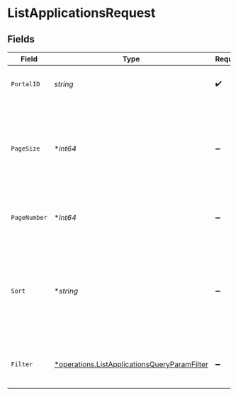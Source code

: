 # ListApplicationsRequest


## Fields

| Field                                                                                                        | Type                                                                                                         | Required                                                                                                     | Description                                                                                                  | Example                                                                                                      |
| ------------------------------------------------------------------------------------------------------------ | ------------------------------------------------------------------------------------------------------------ | ------------------------------------------------------------------------------------------------------------ | ------------------------------------------------------------------------------------------------------------ | ------------------------------------------------------------------------------------------------------------ |
| `PortalID`                                                                                                   | *string*                                                                                                     | :heavy_check_mark:                                                                                           | ID of the portal.                                                                                            | f32d905a-ed33-46a3-a093-d8f536af9a8a                                                                         |
| `PageSize`                                                                                                   | **int64*                                                                                                     | :heavy_minus_sign:                                                                                           | The maximum number of items to include per page. The last page of a collection may include fewer items.      | 10                                                                                                           |
| `PageNumber`                                                                                                 | **int64*                                                                                                     | :heavy_minus_sign:                                                                                           | Determines which page of the entities to retrieve.                                                           | 1                                                                                                            |
| `Sort`                                                                                                       | **string*                                                                                                    | :heavy_minus_sign:                                                                                           | Sorts a collection of applications. Supported sort attributes are:<br/>  - created_at<br/>  - developer_id<br/>  - name<br/> |                                                                                                              |
| `Filter`                                                                                                     | [*operations.ListApplicationsQueryParamFilter](../../models/operations/listapplicationsqueryparamfilter.md)  | :heavy_minus_sign:                                                                                           | Filter applications returned in the response.                                                                |                                                                                                              |